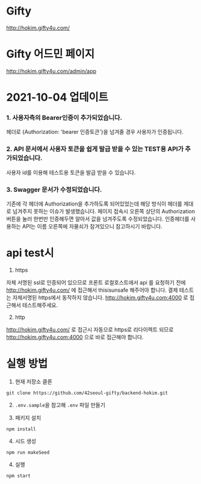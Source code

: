 # Gifty
http://hokim.gifty4u.com/

# Gifty 어드민 페이지
http://hokim.gifty4u.com/admin/app

# 2021-10-04 업데이트
### 1. 사용자측의 Bearer인증이 추가되었습니다.
헤더로 {Authorization: 'bearer 인증토큰'}을 넘겨줄 경우 사용자가 인증됩니다.

### 2. API 문서에서 사용자 토큰을 쉽게 발급 받을 수 있는 TEST용 API가 추가되었습니다.
사용자 id를 이용해 테스트용 토큰을 발급 받을 수 있습니다.

### 3. Swagger 문서가 수정되었습니다.
기존에 각 헤더에 Authorization을 추가하도록 되어있었는데 해당 방식이 헤더를 제대로 넘겨주지 못하는 이슈가 발생했습니다.
페이지 접속시 오른쪽 상단의 Authorization 버튼을 눌러 한번만 인증해두면 알아서 값을 넘겨주도록 수정되었습니다.
인증헤더를 사용하는 API는 이름 오른쪽에 자물쇠가 잠겨있으니 참고하시기 바랍니다.


# api test시
1. https

 자체 서명된 ssl로 인증되어 있으므로 프론트 로컬호스트에서 api 를 요청하기 전에 http://hokim.gifty4u.com/ 에 접근해서 thisisunsafe 해주어야 합니다.
 결제 테스트는 자체서명된 https에서 동작하지 않습니다. http://hokim.gifty4u.com:4000 로 접근해서 테스트해주세요. 

2. http

  http://hokim.gifty4u.com/ 로 접근시 자동으로 https로 리다이렉트 되므로 http://hokim.gifty4u.com:4000 으로 바로 접근해야 합니다.


# 실행 방법
1. 현재 저장소 클론
```
git clone https://github.com/42seoul-gifty/backend-hokim.git
```

2. `.env.sample`을 참고해 `.env` 파일 만들기

3. 패키지 설치
```
npm install
```

4. 시드 생성
```
npm run makeSeed
```

4. 실행
```
npm start
```


